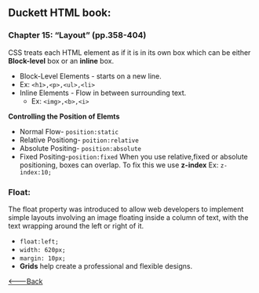 ## Duckett HTML book:

### Chapter 15: “Layout” (pp.358-404)
CSS treats each HTML element as if it is in its own box which can be either **Block-level** box or an **inline** box.
* Block-Level Elements - starts on a new line.
 * Ex: `<h1>,<p>,<ul>,<li>`
* Inline Elements - Flow in between surrounding text.
  * Ex: `<img>,<b>,<i>`

**Controlling the Position of Elemts**
* Normal Flow- `position:static`
* Relative Positiong- `poition:relative` 
* Absolute Positing- `position:absolute`
* Fixed Positing-`position:fixed`
When you use relative,fixed or absolute positioning, boxes can overlap. To fix this we use **z-index**
 Ex: `z-index:10;`

### Float:
The float property was introduced to allow web developers to implement simple layouts involving an image floating inside a column of text, with the text wrapping around the left or right of it.
  * `float:left;`
  * `width: 620px;`
  * `margin: 10px;`
* **Grids** help create a professional and flexible designs.


[<---Back](README.md)